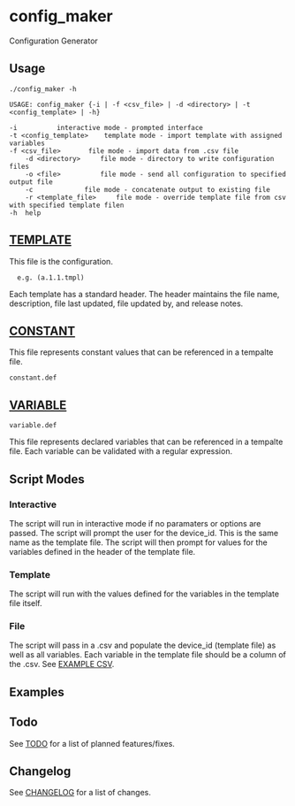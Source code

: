 # config_maker
Configuration Generator

## Usage

    ./config_maker -h
    
    USAGE: config_maker {-i | -f <csv_file> | -d <directory> | -t <config_template> | -h}

	-i			interactive mode - prompted interface
	-t <config_template>	template mode - import template with assigned variables
	-f <csv_file>		file mode - import data from .csv file
	    -d <directory>	   file mode - directory to write configuration files
	    -o <file>		   file mode - send all configuration to specified output file
	    -c			   file mode - concatenate output to existing file
	    -r <template_file>	   file mode - override template file from csv with specified template filen
	-h	help

## [TEMPLATE](a1.1.tmpl)
This file is the configuration.

      e.g. (a.1.1.tmpl)
  
Each template has a standard header.  The header
maintains the file name, description, file last updated,
file updated by, and release notes.


## [CONSTANT](constant.def)
This file represents constant values that can be referenced in a tempalte file.

    constant.def

## [VARIABLE](variable.def)

    variable.def

This file represents declared variables that can be referenced in a tempalte file.  Each variable can be validated with a regular expression.

## Script Modes

### Interactive
The script will run in interactive mode if no paramaters or options are passed.  The script will prompt the user for the device_id.  This is the same name as the template file.  The script will then prompt for values for the variables defined in the header of the template file.

### Template
The script will run with the values defined for the variables in the template file itself.

### File
The script will pass in a .csv and populate the device_id (template file) as well as all variables.  Each variable in the template file should be a column of the .csv.  See [EXAMPLE CSV](sample.csv).
      
## Examples

## Todo
See [TODO](TODO.md) for a list of planned features/fixes.

## Changelog
See [CHANGELOG](CHANGELOG.md) for a list of changes.
